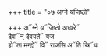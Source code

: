 +++
title = "०७ अग्ने यजिष्ठो"

+++
अ᳓ग्ने य᳓जिष्ठो अध्वरे᳓  
देवा᳓न् देवयते᳓ यज  
हो᳓ता मन्द्रो᳓ वि᳓ राजसि अ᳓ति स्रि᳓धः